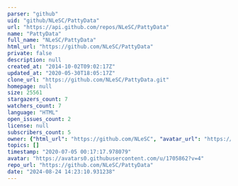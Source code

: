 ```yaml
---
parser: "github"
uid: "github/NLeSC/PattyData"
url: "https://api.github.com/repos/NLeSC/PattyData"
name: "PattyData"
full_name: "NLeSC/PattyData"
html_url: "https://github.com/NLeSC/PattyData"
private: false
description: null
created_at: "2014-10-02T09:02:17Z"
updated_at: "2020-05-30T18:05:17Z"
clone_url: "https://github.com/NLeSC/PattyData.git"
homepage: null
size: 25561
stargazers_count: 7
watchers_count: 7
language: "HTML"
open_issues_count: 2
license: null
subscribers_count: 5
owner: {"html_url": "https://github.com/NLeSC", "avatar_url": "https://avatars0.githubusercontent.com/u/1705862?v=4", "login": "NLeSC", "type": "Organization"}
topics: []
timestamp: "2020-07-05 00:17:17.978079"
avatar: "https://avatars0.githubusercontent.com/u/1705862?v=4"
repo_url: "https://github.com/NLeSC/PattyData"
date: "2024-08-24 14:23:10.931238"
---
```

